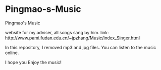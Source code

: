 # Pingmao-s-Music
Pingmao's Music

website for my adviser, all songs sang by him. link: http://www.pami.fudan.edu.cn/~jpzhang/Music/index_Singer.html 

In this repository, I removed mp3 and jpg files. You can listen to the music online.

I hope you Enjoy the music!
